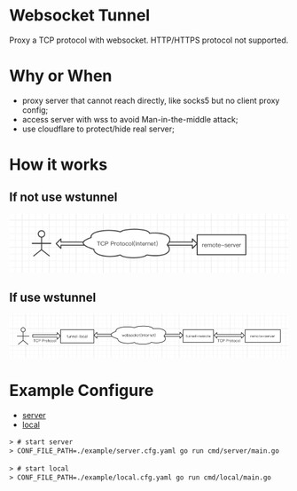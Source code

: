 # Websocket Tunnel

Proxy a TCP protocol with websocket.
HTTP/HTTPS protocol not supported.

# Why or When

- proxy server that cannot reach directly, like socks5 but no client proxy config;
- access server with wss to avoid Man-in-the-middle attack;
- use cloudflare to protect/hide real server;

# How it works

## If not use wstunnel

![before](./doc/before.png)

## If use wstunnel

![after](./doc/after.png)

# Example Configure

- [server](./example/server.cfg.yaml)
- [local](./example/local.cfg.yaml)

```
> # start server
> CONF_FILE_PATH=./example/server.cfg.yaml go run cmd/server/main.go

> # start local
> CONF_FILE_PATH=./example/local.cfg.yaml go run cmd/local/main.go
```
